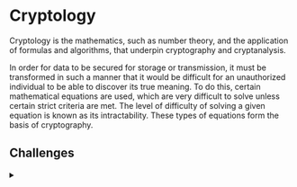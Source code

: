 <H1>Cryptology</H1>
<p></p>
Cryptology is the mathematics, such as number theory, and the application of formulas and algorithms, that underpin cryptography and cryptanalysis.
<p></p>
In order for data to be secured for storage or transmission, it must be transformed in such a manner that it would be difficult for an unauthorized individual to be able to discover its true meaning. To do this, certain mathematical equations are used, which are very difficult to solve unless certain strict criteria are met. The level of difficulty of solving a given equation is known as its intractability. These types of equations form the basis of cryptography.
<p></p>
<H2>Challenges</H2>
<details>
    <summary></summary>
<p></p>
<details>
    <summary>CSC</summary>
<p></p>

<details>
    <summary>CSC - 2021</summary>
<p></p>
<a href="https://github.com/Shadow-Admins/Cyber_Club/tree/main/Starting_Point/Crypto/Challenges/CSC_2021/9_Lives" rel="nofollow">9 Lives</a>
<p></p>
9 Lives was a 300pt crypto challenge from the CSC 2021.
<p></p>
<hr>
<p></p>
<a href="https://github.com/Shadow-Admins/Cyber_Club/tree/main/Starting_Point/Crypto/Challenges/HTB_Cyber_Apocalypse_2021/Message_From_The_Past" rel="nofollow">Message From The Past</a>
<p></p>
Message From The Past was a 300pt crypto challenge from the CSC 2021.
<p></p>
<hr>
<p></p>
<a href="https://github.com/Shadow-Admins/Cyber_Club/tree/main/Starting_Point/Crypto/Challenges/HTB_Cyber_Apocalypse_2021/What_a_Mess" rel="nofollow">What a Mess</a>
<p></p>
What a Mess was a 600pt crypto challenge from the CSC 2021.
<p></p>
<hr>
<p></p>
<details>
</details>
<p></p>
<hr>
<details>
    <summary>Hack The Box - Cyber Apocalypse 2021</summary>
<p></p>
<a href="https://github.com/Shadow-Admins/Cyber_Club/tree/main/Starting_Point/Crypto/Challenges/HTB_Cyber_Apocalypse_2021/PhaseStream" rel="nofollow">PhaseStream</a>
<p></p>
PhaseStream was a series of crypto challenges all worth 300pts from the Hack The Box Cyber Apocalypse 2021.
<p></p>
<hr>
<p></p>
<a href="https://github.com/Shadow-Admins/Cyber_Club/tree/main/Starting_Point/Crypto/Challenges/HTB_Cyber_Apocalypse_2021/SoulCrabber" rel="nofollow">SoulCrabber</a>
<p></p>
SoulCrabber was a series of crypto challenges the first was worth 300pts and the second 325pts from the Hack The Box Cyber Apocalypse 2021.
<p></p>
<hr>
<p></p>
<a href="https://github.com/Shadow-Admins/Cyber_Club/tree/main/Starting_Point/Crypto/Challenges/HTB_Cyber_Apocalypse_2021/Nintendo_Base64" rel="nofollow">Nintendo Base64</a>
<p></p>
Nintendo Base64 was a 300pt crypto challenge from the Hack The Box Cyber Apocalypse 2021.
<p></p>
<hr>
<p></p>
<a href="https://github.com/Shadow-Admins/Cyber_Club/tree/main/Starting_Point/Crypto/Challenges/HTB_Cyber_Apocalypse_2021/Little_Nightmares" rel="nofollow">Little Nightmares</a>
<p></p>
Little Nightmares was a 325pt crypto challenge from the Hack The Box Cyber Apocalypse 2021.
<p></p>
<hr>
<p></p>
<a href="https://github.com/Shadow-Admins/Cyber_Club/tree/main/Starting_Point/Crypto/Challenges/HTB_Cyber_Apocalypse_2021/Wii_Phit" rel="nofollow">Wii Phit</a>
<p></p>
Wii Phit was a 400pt crypto challenge from the Hack The Box Cyber Apocalypse 2021.
<p></p>
<hr>
<p></p>
<a href="https://github.com/Shadow-Admins/Cyber_Club/tree/main/Starting_Point/Crypto/Challenges/HTB_Cyber_Apocalypse_2021/RuneScape" rel="nofollow">RuneScape</a>
<p></p>
RuneScape was a 500pt crypto challenge from the Hack The Box Cyber Apocalypse 2021.
<p></p>
<hr>
<p></p>
<a href="https://github.com/Shadow-Admins/Cyber_Club/tree/main/Starting_Point/Crypto/Challenges/HTB_Cyber_Apocalypse_2021/Tetris" rel="nofollow">Tetris</a>
<p></p>
Tetris was a series of crypto challenges from the Hack The Box Cyber Apocalypse 2021 the first was worth 350pts and the second Tetris 3D was worth 500pts.
<p></p>
<hr>
<p></p>
<a href="https://github.com/Shadow-Admins/Cyber_Club/tree/main/Starting_Point/Crypto/Challenges/HTB_Cyber_Apocalypse_2021/Super_Metroid" rel="nofollow">Super Metroid</a>
<p></p>
Super Metroid was a series of crypto challenges from the Hack The Box Cyber Apocalypse 2021 the first was worth 350pts and the second Hyper Metroid was worth 600pts.
<p></p>
<hr>
<p></p>
</details>
</details>